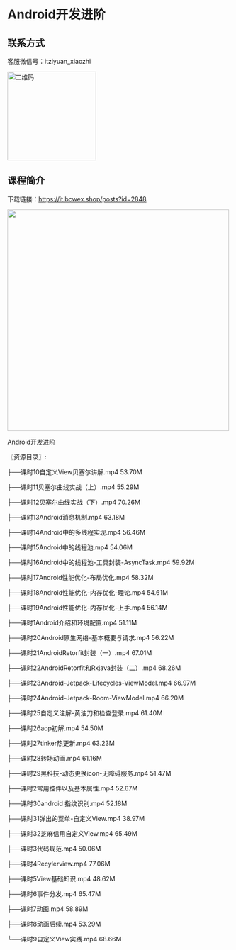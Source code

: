 # Android开发进阶

## 联系方式

客服微信号：itziyuan_xiaozhi

<img src="https://ziyuanyun.oss-cn-guangzhou.aliyuncs.com/common/20240614073449/666b82192834a.jpg" width="200" height="200" alt="二维码">

## 课程简介

下载链接：https://it.bcwex.shop/posts?id=2848

<img src="https://ziyuanyun.oss-cn-guangzhou.aliyuncs.com/yun/20240515184352/664491e85f101.jpg" width="500" alt="">

  Android开发进阶



 〖资源目录〗:

 ├──课时10自定义View贝塞尔讲解.mp4 53.70M

 ├──课时11贝塞尔曲线实战（上）.mp4 55.29M

 ├──课时12贝塞尔曲线实战（下）.mp4 70.26M

 ├──课时13Android消息机制.mp4 63.18M

 ├──课时14Android中的多线程实现.mp4 56.46M

 ├──课时15Android中的线程池.mp4 54.06M

 ├──课时16Android中的线程池-工具封装-AsyncTask.mp4 59.92M

 ├──课时17Android性能优化-布局优化.mp4 58.32M

 ├──课时18Android性能优化-内存优化-理论.mp4 54.61M

 ├──课时19Android性能优化-内存优化-上手.mp4 56.14M

 ├──课时1Android介绍和环境配置.mp4 51.11M

 ├──课时20Android原生网络-基本概要与请求.mp4 56.22M

 ├──课时21AndroidRetorfit封装（一）.mp4 67.01M

 ├──课时22AndroidRetorfit和Rxjava封装（二）.mp4 68.26M

 ├──课时23Android-Jetpack-Lifecycles-ViewModel.mp4 66.97M

 ├──课时24Android-Jetpack-Room-ViewModel.mp4 66.20M

 ├──课时25自定义注解-黄油刀和检查登录.mp4 61.40M

 ├──课时26aop初解.mp4 54.50M

 ├──课时27tinker热更新.mp4 63.23M

 ├──课时28转场动画.mp4 61.16M

 ├──课时29黑科技-动态更换icon-无障碍服务.mp4 51.47M

 ├──课时2常用控件以及基本属性.mp4 52.67M

 ├──课时30android 指纹识别.mp4 52.18M

 ├──课时31弹出的菜单-自定义View.mp4 38.97M

 ├──课时32芝麻信用自定义View.mp4 65.49M

 ├──课时3代码规范.mp4 50.06M

 ├──课时4Recylerview.mp4 77.06M

 ├──课时5View基础知识.mp4 48.62M

 ├──课时6事件分发.mp4 65.47M

 ├──课时7动画.mp4 58.89M

 ├──课时8动画后续.mp4 53.29M

 └──课时9自定义View实践.mp4 68.66M

  